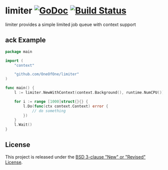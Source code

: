 # limiter [![GoDoc](http://godoc.org/github.com/OneOfOne/limiter?status.svg)](http://godoc.org/github.com/OneOfOne/limiter) [![Build Status](https://travis-ci.org/OneOfOne/limiter.svg?branch=master)](https://travis-ci.org/OneOfOne/limiter)

limiter provides a simple limited job queue with context support

## ack Example

```go
package main

import (
	"context"

	"github.com/OneOfOne/limiter"
)

func main() {
	l := limiter.NewWithContext(context.Background(), runtime.NumCPU())

	for i := range [1000]struct{}{} {
		l.Do(func(ctx context.Context) error {
			// do something
		})
	}
	l.Wait()
}
```

## License

This project is released under the [BSD 3-clause "New" or "Revised" License](https://github.com/golang/go/blob/master/LICENSE).
